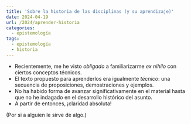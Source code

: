 ```yaml
---
title: 'Sobre la historia de las disciplinas (y su aprendizaje)'
date: 2024-04-19
url: /2024/aprender-historia
categories:
  - epistemología
tags:
  - epistemología
  - historia
---
```


* Recientemente, me he visto _obligado_ a familiarizarme _ex nihilo_ con ciertos conceptos técnicos.
* El texto propuesto para aprenderlos era igualmente _técnico_: una secuencia de proposiciones, demostraciones y ejemplos.
* No ha habido forma de avanzar significativamente en el material hasta que no he indagado en el desarrollo histórico del asunto.
* A partir de entonces, ¡claridad absoluta!

(Por si a alguien le sirve de algo.)